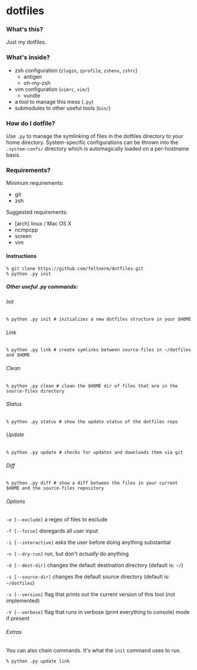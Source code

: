 dotfiles
========

### What's this?
Just my dotfiles.

### What's inside?
* zsh configuration (`zlogin`, `zprofile`, `zshenv`, `zshrc`)
    * antigen
    * oh-my-zsh
* vim configuration (`vimrc`, `vim/`)
    * vundle
* a tool to manage this mess (`.py`)
* submodules to other useful tools (`bin/`)

### How do I dotfile?
Use `.py` to manage the symlinking of files in the dotfiles directory to your home directory.
System-specific configurations can be thrown into the `.system-confs/` directory which is automagically loaded on a per-hostname basis.

### Requirements?
Minimum requirements:
* git
* zsh

Suggested requirements:
* [arch] linux / Mac OS X
* ncmpcpp
* screen
* vim

#### Instructions

```shell
% git clone https://github.com/feltnerm/dotfiles.git
% python .py init
```

##### Other useful .py commands:
###### Init
```shell
% python .py init # initializes a new dotfiles structure in your $HOME 
```

###### Link
```shell
% python .py link # create symlinks between source-files in ~/dotfiles and $HOME 
```

###### Clean
```shell
% python .py clean # clean the $HOME dir of files that are in the source-files directory 
```

###### Status
```shell
% python .py status # show the update status of the dotfiles repo 
```

###### Update
```shell
% python .py update # checks for updates and downloads them via git
```

###### Diff
```shell
% python .py diff # show a diff between the files in your current $HOME and the source-files repository 
```

###### Options
`-e [--exclude]` a regex of files to exclude

`-f [--force]` disregards all user input

`-i [--interactive]` asks the user before doing anything substantial

`-n [--dry-run]` run, but don't _actually_ do anything

`-d [--dest-dir]` changes the default  destination directory (default is: `~/`)

`-s [--source-dir]` changes the default source directory (default is: `~/dotfiles`)

`-v [--version]` flag that prints out the current version of this tool (not implemented)

`-V [--verbose]` flag that runs in verbose (print everything to console) mode if present


###### Extras
You can also chain commands. It's what the `init` command uses to run.
```shell
% python .py update link
```
